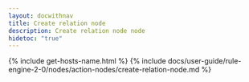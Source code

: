 ```yaml
---
layout: docwithnav
title: Create relation node
description: Create relation node node
hidetoc: "true"
---
```


{% include get-hosts-name.html %}
{% include docs/user-guide/rule-engine-2-0/nodes/action-nodes/create-relation-node.md %}

